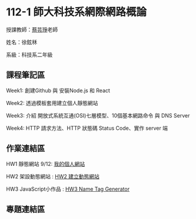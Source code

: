 # 112-1 師大科技系網際網路概論

授課教師：[蔡芸琤](https://github.com/pecu)老師

姓名：徐鉉秝

系級：科技系二年級

## 課程筆記區
  Week1: 創建Github 與 安裝Node.js 和 React
  
  Week2: 透過模板套用建立個人靜態網站

  Week3: 介紹 開放式系統互通(OSI)七層模型、10個基本網路命令 與 DNS Server

  Week4: HTTP 請求方法、HTTP 狀態碼 Status Code、實作 server 端
## 作業連結區
  HW1 靜態網站 9/12: [我的個人網站](https://pandahsu849.github.io/test1/)

  HW2 架設動態網站 : [HW2 建立動態網站](https://youtu.be/I-LBKngCgKE)

  HW3 JavaScript小作品 : [HW3 Name Tag Generator]()
## 專題連結區
